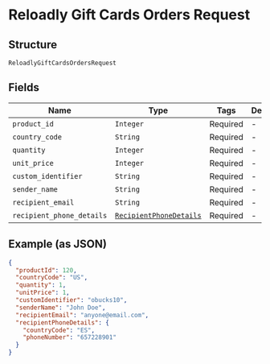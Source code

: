 
# Reloadly Gift Cards Orders Request

## Structure

`ReloadlyGiftCardsOrdersRequest`

## Fields

| Name | Type | Tags | Description |
|  --- | --- | --- | --- |
| `product_id` | `Integer` | Required | - |
| `country_code` | `String` | Required | - |
| `quantity` | `Integer` | Required | - |
| `unit_price` | `Integer` | Required | - |
| `custom_identifier` | `String` | Required | - |
| `sender_name` | `String` | Required | - |
| `recipient_email` | `String` | Required | - |
| `recipient_phone_details` | [`RecipientPhoneDetails`](../../doc/models/recipient-phone-details.md) | Required | - |

## Example (as JSON)

```json
{
  "productId": 120,
  "countryCode": "US",
  "quantity": 1,
  "unitPrice": 1,
  "customIdentifier": "obucks10",
  "senderName": "John Doe",
  "recipientEmail": "anyone@email.com",
  "recipientPhoneDetails": {
    "countryCode": "ES",
    "phoneNumber": "657228901"
  }
}
```

